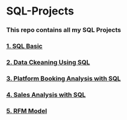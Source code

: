 # SQL-Projects

### This repo contains all my SQL Projects

### [1. SQL Basic](https://github.com/Solomon-Banuba/SQL-Projects/blob/main/SQL%20Projects/SQL_Basic.sql)
### [2. Data Ckeaning Using SQL](https://github.com/Solomon-Banuba/SQL-Projects/blob/main/SQL%20Projects/Data_Cleaning_Using_SQL.sql)
### [3. Platform Booking Analysis with SQL](https://github.com/Solomon-Banuba/SQL-Projects/blob/main/SQL%20Projects/Platform_Booking_Analysis_With_SQL.sql)
### [4. Sales Analysis with SQL](https://github.com/Solomon-Banuba/SQL-Projects/blob/main/SQL%20Projects/Sales_Analysis_with_SQL.sql)
### [5. RFM Model](https://github.com/Solomon-Banuba/SQL-Projects/blob/main/SQL%20Projects/rfm.sql)

